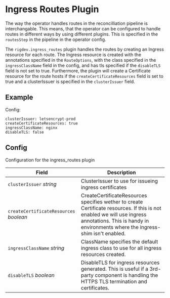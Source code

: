 # Ingress Routes Plugin

The way the operator handles routes in the reconcilliation pipeline is interchangable. This means, that the operator can be configured to handle routes in different ways by using different plugins. This is specified in the `routesStep` in the pipeline in the operator config.

The `rigdev.ingress_routes` plugin handles the routes by creating an Ingress resource for each route. The Ingress resource is created with the annotations specified in the `RouteOptions`, with the class specified in the `ingressClassName` field in the config, and has tls specified if the `disableTLS` field is not set to true. Furthermore, the plugin will create a Certificate resource for the route hosts if the `createCertificateResources` field is set to true and a clusterIssuer is specified in the `clusterIssuer` field.

## Example

Config:

```
clusterIssuer: letsencrypt-prod
createCertificateResources: true
ingressClassName: nginx
disableTLS: false
```

## Config

Configuration for the ingress_routes plugin

| Field                                  | Description                                                                                                                                                                                              |
| -------------------------------------- | -------------------------------------------------------------------------------------------------------------------------------------------------------------------------------------------------------- |
| `clusterIssuer` _string_               | ClusterIssuer to use for issueing ingress certificates                                                                                                                                                   |
| `createCertificateResources` _boolean_ | CreateCertificateResources specifies wether to create Certificate resources. If this is not enabled we will use ingress annotations. This is handy in environments where the ingress-shim isn't enabled. |
| `ingressClassName` _string_            | ClassName specifies the default ingress class to use for all ingress resources created.                                                                                                                  |
| `disableTLS` _boolean_                 | DisableTLS for ingress resources generated. This is useful if a 3rd-party component is handling the HTTPS TLS termination and certificates.                                                              |
